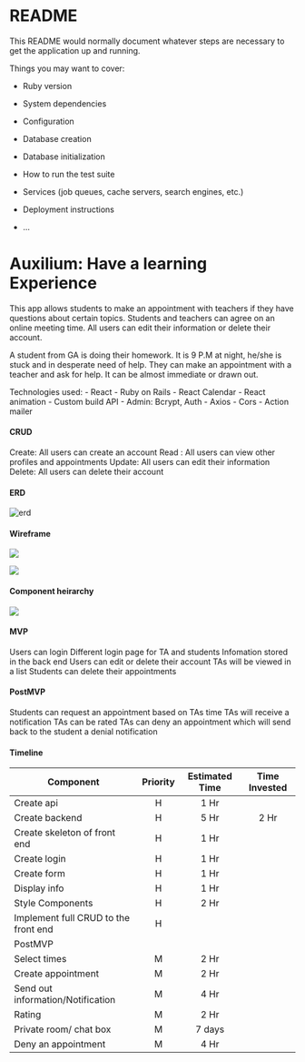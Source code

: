 # README

This README would normally document whatever steps are necessary to get the
application up and running.

Things you may want to cover:

* Ruby version

* System dependencies

* Configuration

* Database creation

* Database initialization

* How to run the test suite

* Services (job queues, cache servers, search engines, etc.)

* Deployment instructions

* ...
# Auxilium: Have a learning Experience

This app allows students to make an appointment with teachers if they have questions about certain topics. Students and teachers can agree on an online meeting time. All users can edit their information or delete their account. 

A student from GA is doing their homework. It is 9 P.M at night, he/she is stuck and in desperate need of help. They can make an appointment with a teacher and ask for help. It can be almost immediate or drawn out. 

Technologies used:
    - React
    - Ruby on Rails
    - React Calendar
    - React animation
    - Custom build API
    - Admin: Bcrypt, Auth
    - Axios
    - Cors
    - Action mailer
#### CRUD
Create: All users can create an account
Read : All users can view other profiles and appointments
Update: All users can edit their information
Delete: All users can delete their account

#### ERD

![erd](https://res.cloudinary.com/dyeho7qym/image/upload/v1570199113/Screen_Shot_2019-10-04_at_10.24.10_AM_vwy8i7.png) 

#### Wireframe

![](https://res.cloudinary.com/dyeho7qym/image/upload/a_0/v1570196806/Images/20191004_092633_gkh2ha.jpg)

![](https://res.cloudinary.com/dyeho7qym/image/upload/v1570196823/Images/20191004_094207_bejp9h.jpg)

#### Component heirarchy

![](https://res.cloudinary.com/dyeho7qym/image/upload/a_auto_right/v1570196837/Images/20191004_094401_ffikp5.jpg)

#### MVP

Users can login
Different login page for TA and students
Infomation stored in the back end
Users can edit or delete their account
TAs will be viewed in a list
Students can delete their appointments

#### PostMVP

Students can request an appointment based on TAs time
TAs will receive a notification
TAs can be rated
TAs can deny an appointment which will send back to the student a denial notification

#### Timeline 

| Component | Priority | Estimated Time | Time Invested |
| --- | :---: |  :---: | :---: |
| Create api | H |  1 Hr |  |  
| Create backend | H | 5 Hr | 2 Hr |  
| Create skeleton of front end | H | 1 Hr |  |  
| Create login | H | 1 Hr | |  
| Create form | H | 1 Hr | 
| Display info | H | 1 Hr |  |  
| Style Components | H | 2 Hr |  |  
| Implement full CRUD to the front end | H |  |  |  
| PostMVP | | | 
| Select times | M | 2 Hr |  |
| Create appointment | M | 2 Hr |  |
| Send out information/Notification | M | 4 Hr |  |   
| Rating | M | 2 Hr |  |
| Private room/ chat box | M | 7 days |  |
| Deny an appointment | M | 4 Hr |  |